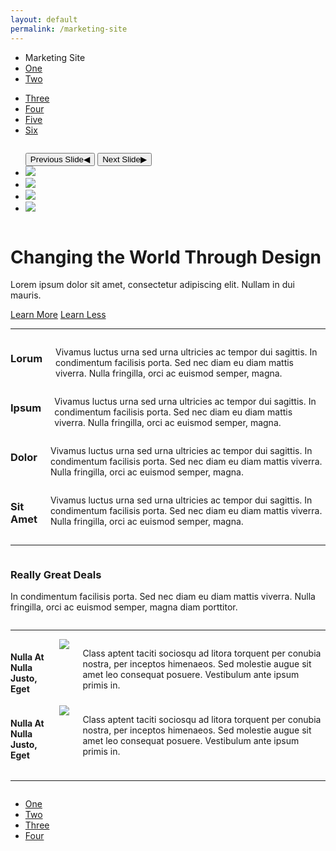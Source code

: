 ```yaml
---
layout: default
permalink: /marketing-site
---
```

    
<!-- Start Top Bar -->
<div class="top-bar">
  <div class="top-bar-left">
    <ul class="menu">
      <li class="menu-text">Marketing Site</li>
      <li><a href="#">One</a></li>
      <li><a href="#">Two</a></li>
    </ul>
  </div>
  <div class="top-bar-right">
    <ul class="menu">
      <li><a href="#">Three</a></li>
      <li><a href="#">Four</a></li>
      <li><a href="#">Five</a></li>
      <li><a href="#">Six</a></li>
    </ul>
  </div>
</div>
<!-- End Top Bar -->

<div class="row columns">
  <div class="orbit" role="region" aria-label="Favorite Space Pictures" data-orbit>
    <ul class="orbit-container">
      <button class="orbit-previous" aria-label="previous"><span class="show-for-sr">Previous Slide</span>&#9664;</button>
      <button class="orbit-next" aria-label="next"><span class="show-for-sr">Next Slide</span>&#9654;</button>
      <li class="orbit-slide is-active">
        <img src="http://placehold.it/1200x450">
      </li>
      <li class="orbit-slide">
        <img src="http://placehold.it/1200x450">
      </li>
      <li class="orbit-slide">
        <img src="http://placehold.it/1200x450">
      </li>
      <li class="orbit-slide">
        <img src="http://placehold.it/1200x450">
      </li>
    </ul>
  </div>
</div>

<div class="row column text-center">
  <h1>Changing the World Through Design</h1>
  <p class="lead">Lorem ipsum dolor sit amet, consectetur adipiscing elit. Nullam in dui mauris.</p>
  <a href="#" class="button large">Learn More</a>
  <a href="#" class="button large hollow">Learn Less</a>
</div>

<hr>

<div class="row">
  <div class="medium-6 large-3 columns">
    <h3>Lorum</h3>
    <p>Vivamus luctus urna sed urna ultricies ac tempor dui sagittis. In condimentum facilisis porta. Sed nec diam eu diam mattis viverra. Nulla fringilla, orci ac euismod semper, magna.</p>
  </div>
  <div class="medium-6 large-3 columns">
    <h3>Ipsum</h3>
    <p>Vivamus luctus urna sed urna ultricies ac tempor dui sagittis. In condimentum facilisis porta. Sed nec diam eu diam mattis viverra. Nulla fringilla, orci ac euismod semper, magna.</p>
  </div>
  <div class="medium-6 large-3 columns">
    <h3>Dolor</h3>
    <p>Vivamus luctus urna sed urna ultricies ac tempor dui sagittis. In condimentum facilisis porta. Sed nec diam eu diam mattis viverra. Nulla fringilla, orci ac euismod semper, magna.</p>
  </div>
  <div class="medium-6 large-3 columns">
    <h3>Sit Amet</h3>
    <p>Vivamus luctus urna sed urna ultricies ac tempor dui sagittis. In condimentum facilisis porta. Sed nec diam eu diam mattis viverra. Nulla fringilla, orci ac euismod semper, magna.</p>
  </div>
</div>

<hr>

<div class="row column">
  <div class="callout primary text-center">
    <h3>Really Great Deals</h3>
    <p>In condimentum facilisis porta. Sed nec diam eu diam mattis viverra. Nulla fringilla, orci ac euismod semper, magna diam porttitor.</p>
  </div>
</div>

<hr>

<div class="row">
  <div class="large-6 columns">
    <h4>Nulla At Nulla Justo, Eget</h4>
    <img class="thumbnail" src="http://placehold.it/700x250">
    <p>Class aptent taciti sociosqu ad litora torquent per conubia nostra, per inceptos himenaeos. Sed molestie augue sit amet leo consequat posuere. Vestibulum ante ipsum primis in.</p>
  </div>
  <div class="large-6 columns">
    <h4>Nulla At Nulla Justo, Eget</h4>
    <img class="thumbnail" src="http://placehold.it/700x250">
    <p>Class aptent taciti sociosqu ad litora torquent per conubia nostra, per inceptos himenaeos. Sed molestie augue sit amet leo consequat posuere. Vestibulum ante ipsum primis in.</p>
  </div>
</div>

<hr>

<div class="row column">
  <ul class="menu">
    <li><a href="#">One</a></li>
    <li><a href="#">Two</a></li>
    <li><a href="#">Three</a></li>
    <li><a href="#">Four</a></li>
  </ul>
</div>
    



    